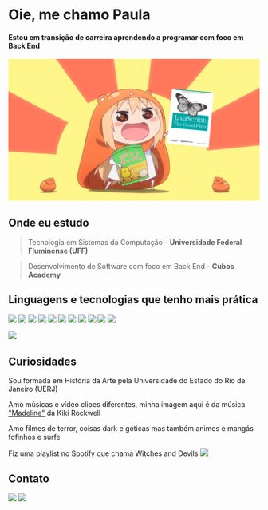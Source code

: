 # Oie, me chamo Paula

#### Estou em transição de carreira aprendendo a programar com foco em Back End

<img src="anime girl javascript.png" width="550">

Onde eu estudo
--
> Tecnologia em Sistemas da Computação - **Universidade Federal Fluminense (UFF)**

> Desenvolvimento de Software com foco em Back End - **Cubos Academy**

Linguagens e tecnologias que tenho mais prática
--
<img src= "https://img.shields.io/badge/Python-FFD43B?style=for-the-badge&logo=python&logoColor=blue"/> <img src= "https://img.shields.io/badge/JavaScript-323330?style=for-the-badge&logo=javascript&logoColor=F7DF1E"/> <img src= "https://img.shields.io/badge/Node%20js-339933?style=for-the-badge&logo=nodedotjs&logoColor=white"/> <img src= "https://img.shields.io/badge/Express%20js-000000?style=for-the-badge&logo=express&logoColor=white"/> <img src= "https://img.shields.io/badge/json-5E5C5C?style=for-the-badge&logo=json&logoColor=white"/> <img src= "https://img.shields.io/badge/Insomnia-5849be?style=for-the-badge&logo=Insomnia&logoColor=white"/> <img src= "https://img.shields.io/badge/GIT-E44C30?style=for-the-badge&logo=git&logoColor=white"/> <img src= "https://img.shields.io/badge/windows%20terminal-4D4D4D?style=for-the-badge&logo=windows%20terminal&logoColor=white"/> <img src= "https://img.shields.io/badge/Render-46E3B7?style=for-the-badge&logo=render&logoColor=white"/> <img src= "https://img.shields.io/badge/Vercel-000000?style=for-the-badge&logo=vercel&logoColor=white"/> <img src= "https://img.shields.io/badge/Amazon_AWS-FF9900?style=for-the-badge&logo=amazonaws&logoColor=white"/>

<img src= "https://github-profile-summary-cards.vercel.app/api/cards/profile-details?username=paularml&theme=github_dark"/> 

Curiosidades
--
Sou formada em História da Arte pela Universidade do Estado do Rio de Janeiro (UERJ)

Amo músicas e vídeo clipes diferentes, minha imagem aqui é da música ["Madeline"](https://www.youtube.com/watch?v=edKo3y2cFUg "Link para o vídeo clipe") da Kiki Rockwell 

Amo filmes de terror, coisas dark e góticas mas também animes e mangás fofinhos e surfe

Fiz uma playlist no Spotify que chama Witches and Devils
[<img src= "https://img.shields.io/badge/Spotify-1ED760?&style=for-the-badge&logo=spotify&logoColor=white"/>](https://open.spotify.com/playlist/641TISFKEr2rEeR1oVEu4a?si=55e0cea6718c4e33 "Link para minha playlist") 

Contato
-- 
[<img src= "https://img.shields.io/badge/LinkedIn-0077B5?style=for-the-badge&logo=linkedin&logoColor=white"/>](https://www.linkedin.com/in/paularml/ "Link para meu LinkedIn") [<img src= "https://img.shields.io/badge/Microsoft_Outlook-0078D4?style=for-the-badge&logo=microsoft-outlook&logoColor=white"/>](mailto:paula.rml@hotmail.com "Link para meu e-mail")
